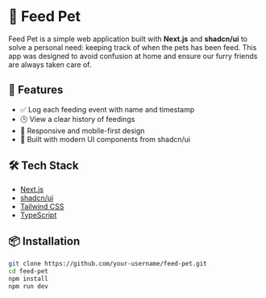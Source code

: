 # 🐾 Feed Pet

Feed Pet is a simple web application built with **Next.js** and **shadcn/ui** to solve a personal need: keeping track of when the pets has been feed. This app was designed to avoid confusion at home and ensure our furry friends are always taken care of.

## 🚀 Features

- ✅ Log each feeding event with name and timestamp
- 🕒 View a clear history of feedings
- 📱 Responsive and mobile-first design
- 💅 Built with modern UI components from shadcn/ui

## 🛠️ Tech Stack

- [Next.js](https://nextjs.org/)
- [shadcn/ui](https://ui.shadcn.dev/)
- [Tailwind CSS](https://tailwindcss.com/)
- [TypeScript](https://www.typescriptlang.org/)

## 📦 Installation

```bash
git clone https://github.com/your-username/feed-pet.git
cd feed-pet
npm install
npm run dev

